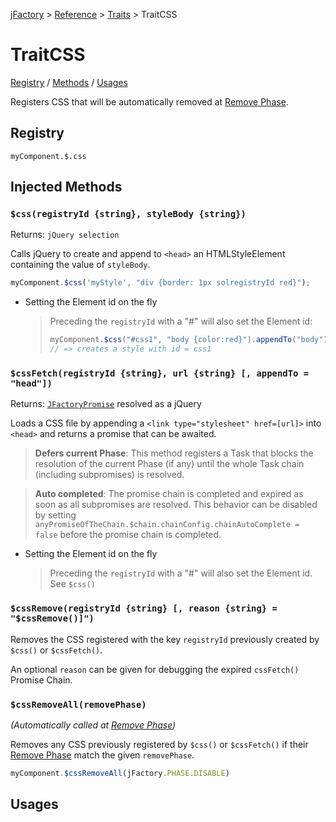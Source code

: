 [jFactory](index.md) > [Reference](ref-index.md) > [Traits](ref-index.md#traits-component-features) > TraitCSS

# TraitCSS

[Registry](#registry) / [Methods](#injected-methods) / [Usages](#usages)

Registers CSS that will be automatically removed at [Remove Phase](TraitService-Phases.md#remove-phase).

## Registry
`myComponent.$.css`

## Injected Methods

### `$css(registryId {string}, styleBody {string})`
Returns: `jQuery selection`  

Calls jQuery to create and append to `<head>` an HTMLStyleElement containing the value of `styleBody`.

```javascript
myComponent.$css('myStyle', "div {border: 1px solregistryId red}");
```
* Setting the Element id on the fly
    
    >Preceding the `registryId` with a "#" will also set the Element id:    
    >```javascript
    >myComponent.$css("#css1", "body {color:red}").appendTo("body")
    >// => creates a style with id = css1
    >```

### `$cssFetch(registryId {string}, url {string} [, appendTo = "head"])`
Returns: [`JFactoryPromise`](JFactoryPromise.md) resolved as a jQuery 

Loads a CSS file by appending a `<link type="stylesheet" href=[url]>` into `<head>`
and returns a promise that can be awaited.

>**Defers current Phase**: This method registers a Task that blocks the resolution of the current Phase (if any) until the whole Task chain (including subpromises) is resolved.

>**Auto completed**: The promise chain is completed and expired as soon as all subpromises are resolved. This behavior can be disabled by setting `anyPromiseOfTheChain.$chain.chainConfig.chainAutoComplete = false` before the promise chain is completed.

* Setting the Element id on the fly 
    
    >Preceding the `registryId` with a "#" will also set the Element id.
    See `$css()`    

### `$cssRemove(registryId {string} [, reason {string} = "$cssRemove()]")`

Removes the CSS registered with the key `registryId` previously created by `$css()` or `$cssFetch()`.

An optional `reason` can be given for debugging the expired `cssFetch()` Promise Chain. 

### `$cssRemoveAll(removePhase)`

*(Automatically called at [Remove Phase](TraitService-Phases.md#remove-phase))*

Removes any CSS previously registered by `$css()` or `$cssFetch()` if their [Remove Phase](TraitService-Phases.md#remove-phase) match the given `removePhase`.


```javascript
myComponent.$cssRemoveAll(jFactory.PHASE.DISABLE)
```

## Usages
<!--
```javascript
let myComponent = jFactory('myComponent', {
    style : `
        #myDiv {display:block}
        body {border: 1px solid red}
    `,
    onInstall : function() {
        this.$cssFetch('myComponentCSS', "style.css")
    },
    onEnable : function() {
        this.$css('myComponentStyle1', this.style)
    }
 });

await myComponent.$install(true); // install() + enable() 
await myComponent.$disable(); // Remove myComponentStyle1 from document and registry
await myComponent.$enable(); // Add myComponentStyle1

// Add another style while enabled  
myComponent.$css('myComponentStyle2', myComponent.style);

// Force the removal of all CSS marked to be removed at disable phase:
// myComponentStyle1, myComponentStyle2, but not myComponentCSS
myComponent.$cssRemoveAll(jFactory.PHASE.DISABLE);

await myComponent.$uninstall(); // removes everything  
```
-->